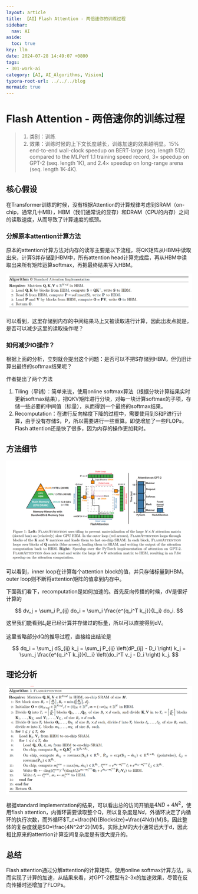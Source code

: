 ```yaml
---
layout: article
title: 【AI】Flash Attention - 两倍速你的训练过程
sidebar:
  nav: AI
aside:
  toc: true
key: llm
date: 2024-07-28 14:49:07 +0800
tags:
- 301-work-ai
category: [AI, AI_Algorithms, Vision]
typora-root-url: ../../../blog
mermaid: true
---
```


# Flash Attention - 两倍速你的训练过程

> 1. 类别：训练
>2. 效果：训练时候的上下文长度越长，训练加速的效果越明显。15% end-to-end wall-clock speedup on BERT-large (seq. length 512) compared to the MLPerf 1.1 training speed record, 3× speedup on GPT-2 (seq. length 1K), and 2.4× speedup on long-range arena (seq. length 1K-4K). 

## 核心假设

在Transformer训练的时候，没有根据Attention的计算规律考虑到SRAM（on-chip，通常几十MB），HBM（我们通常说的显存）和DRAM（CPU的内存）之间的读取速度，从而导致了计算速度的瓶颈。

### 分解原本attention计算方法

原本的attention计算方法对内存的读写主要是以下流程，将QK矩阵从HBM中读取出来，计算S并存储到HBM中，所有attention head计算完成后，再从HBM中读取出来所有矩阵运算softmax，再把最终结果写入HBM。

![image-20240812215801151](/assets/images/image-20240812215801151.png)

可以看到，这里存储到内存的中间结果马上又被读取进行计算，因此出发点就是，是否可以减少这里的读取操作呢？

### 如何减少IO操作？

根据上面的分析，立刻就会提出这个问题：是否可以不把S存储到HBM，但仍旧计算出最终的softmax结果呢？

作者提出了两个方法

1. Tiling（平铺）：简单来说，使用online softmax算法（根据分块计算结果实时更新softmax结果），把QKV矩阵进行分块，对每一块计算softmax的子项，存储一些必要的中间值（标量），从而得到一个最终的softmax结果。
2. Recomputation：在进行反向梯度下降的过程中，需要使用到S和P进行计算，由于没有存储S，P，所以需要进行一些重算。即使增加了一些FLOPs，Flash attention还是快了很多，因为内存的操作更加耗时。

## 方法细节

![image-20240813132152419](/assets/images/image-20240813132152419.png)

可以看到，inner loop在计算每个attention block的值，并只存储标量到HBM。outer loop则不断将attention矩阵的值拿到内存中。

下面我们看下，recomputation是如何加速的。首先反向传播的时候，dV是很好计算的



$$
dv_j = \sum_i P_{ij} do_i = \sum_i \frac{e^{q_i^T k_j}}{L_i} do_i.
$$



这里我们能看到$L_i$是已经计算并存储过的标量，所以可以直接得到dV。

这里省略部分dQ的推导过程，直接给出结论是



$$
dq_i = \sum_j dS_{ij} k_j = \sum_j P_{ij} \left(dP_{ij} - D_i \right) k_j = \sum_j \frac{e^{q_i^T k_j}}{L_i} \left(do_i^T v_j - D_i \right) k_j.
$$



## 理论分析

![image-20240813142232704](/assets/images/image-20240813142232704.png)

根据standard implementation的结果，可以看出总的访问开销是$4ND+4N^2$，使用flash attention，内循环需要读取整个Q，所以复杂度是$Nd$，外循环决定了内循环的执行次数，而外循环$T_c=\frac{N}{Blocksize}=\frac{4Nd}{M}$，因此整体的复杂度就是$O=\frac{4N^2d^2}{M}$，实际上M的大小通常远大于d，因此相比原来的attention计算空间复杂度是有很大提升的。

## 总结

Flash attention通过分解attention的计算矩阵，使用online softmax计算方法，从而实现了计算的加速，从结果来看，对GPT-2模型有2-3x的加速效果，尽管在反向传播时还增加了FLOPs。
